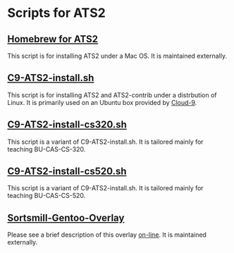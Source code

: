 # Scripts for ATS2

## [Homebrew for ATS2](https://github.com/Homebrew/homebrew/blob/master/Library/Formula/ats2-postiats.rb)

This script is for installing ATS2 under a Mac OS. It is maintained externally.

## [C9-ATS2-install.sh](http://ats-lang.github.io/SCRIPT/C9-ATS2-install.sh)

This script is for installing ATS2 and ATS2-contrib under a
distrbution of Linux. It is primarily used on an Ubuntu box
provided by [Cloud-9](http://c9.io).

## [C9-ATS2-install-cs320.sh](http://ats-lang.github.io/SCRIPT/C9-ATS2-install-cs320.sh)

This script is a variant of C9-ATS2-install.sh. It is tailored
mainly for teaching BU-CAS-CS-320.

## [C9-ATS2-install-cs520.sh](http://ats-lang.github.io/SCRIPT/C9-ATS2-install-cs520.sh)

This script is a variant of C9-ATS2-install.sh. It is tailored
mainly for teaching BU-CAS-CS-520.

## [Sortsmill-Gentoo-Overlay](https://bitbucket.org/sortsmill/sortsmill-gentoo-overlay)

Please see a brief description of this overlay
[on-line](https://groups.google.com/forum/?fromgroups#!topic/ats-lang-users/JqX9zV2uexk).
It is maintained externally.
